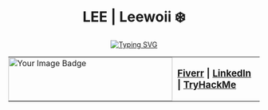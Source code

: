 <h1 align="center">LEE | Leewoii ❄️</h1>

<p align="center">
  <a href="https://git.io/typing-svg">
    <img src="https://readme-typing-svg.demolab.com?font=Londrina+Shadow&size=30&duration=2000&pause=500&color=FFFFFF&background=FFFFFF00&center=true&vCenter=true&width=435&lines=BSIT+Major+in+Network+Technology;SOC+Analyst+Aspirant;CTF+Player;Custom+OS+Developer;AI+%26+IoT+Hobbyist" 
         alt="Typing SVG" />
  </a>
</p>

<table align="center" style="border-collapse: collapse; border: none;">
  <tr>
    <td style="border: none; padding: 0;">
      <img src="https://tryhackme-badges.s3.amazonaws.com/Fr05tyy.png" 
           alt="Your Image Badge" 
           width="329" 
           height="88" 
           style="border:none;" />
    </td>
    <td style="border: none; padding: 0 10px;">
      <h3 style="margin: 0;">
        <a href="https://www.fiverr.com/s/DB389zA">Fiverr</a> | 
        <a href="https://www.linkedin.com/in/leeroicayetano">LinkedIn</a> | 
        <a href="https://tryhackme.com/p/Fr05tyy">TryHackMe</a>
      </h3>
    </td>
  </tr>
</table>

